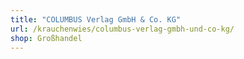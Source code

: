 ```yaml
---
title: "COLUMBUS Verlag GmbH & Co. KG"
url: /krauchenwies/columbus-verlag-gmbh-und-co-kg/
shop: Großhandel
---
```

